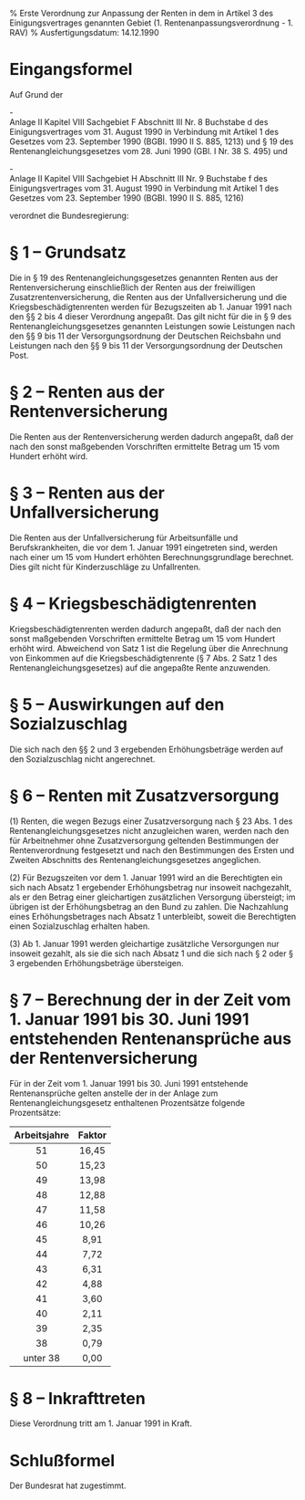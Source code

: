 % Erste Verordnung zur Anpassung der Renten in dem in Artikel 3 des Einigungsvertrages genannten Gebiet  (1. Rentenanpassungsverordnung - 1. RAV)
% Ausfertigungsdatum: 14.12.1990
 
# Eingangsformel

Auf Grund der

\-  
Anlage II Kapitel VIII Sachgebiet F Abschnitt III Nr. 8 Buchstabe d des Einigungsvertrages vom 31. August 1990 in Verbindung mit Artikel 1 des Gesetzes vom 23. September 1990 (BGBl. 1990 II S. 885, 1213) und § 19 des Rentenangleichungsgesetzes vom 28. Juni 1990 (GBl. I Nr. 38 S. 495) und

\-  
Anlage II Kapitel VIII Sachgebiet H Abschnitt III Nr. 9 Buchstabe f des Einigungsvertrages vom 31. August 1990 in Verbindung mit Artikel 1 des Gesetzes vom 23. September 1990 (BGBl. 1990 II S. 885, 1216)

verordnet die Bundesregierung:

# § 1 – Grundsatz

Die in § 19 des Rentenangleichungsgesetzes genannten Renten aus der Rentenversicherung einschließlich der Renten aus der freiwilligen Zusatzrentenversicherung, die Renten aus der Unfallversicherung und die Kriegsbeschädigtenrenten werden für Bezugszeiten ab 1. Januar 1991 nach den §§ 2 bis 4 dieser Verordnung angepaßt. Das gilt nicht für die in § 9 des Rentenangleichungsgesetzes genannten Leistungen sowie Leistungen nach den §§ 9 bis 11 der Versorgungsordnung der Deutschen Reichsbahn und Leistungen nach den §§ 9 bis 11 der Versorgungsordnung der Deutschen Post.

# § 2 – Renten aus der Rentenversicherung

Die Renten aus der Rentenversicherung werden dadurch angepaßt, daß der nach den sonst maßgebenden Vorschriften ermittelte Betrag um 15 vom Hundert erhöht wird.

# § 3 – Renten aus der Unfallversicherung

Die Renten aus der Unfallversicherung für Arbeitsunfälle und Berufskrankheiten, die vor dem 1. Januar 1991 eingetreten sind, werden nach einer um 15 vom Hundert erhöhten Berechnungsgrundlage berechnet. Dies gilt nicht für Kinderzuschläge zu Unfallrenten.

# § 4 – Kriegsbeschädigtenrenten

Kriegsbeschädigtenrenten werden dadurch angepaßt, daß der nach den sonst maßgebenden Vorschriften ermittelte Betrag um 15 vom Hundert erhöht wird. Abweichend von Satz 1 ist die Regelung über die Anrechnung von Einkommen auf die Kriegsbeschädigtenrente (§ 7 Abs. 2 Satz 1 des Rentenangleichungsgesetzes) auf die angepaßte Rente anzuwenden.

# § 5 – Auswirkungen auf den Sozialzuschlag

Die sich nach den §§ 2 und 3 ergebenden Erhöhungsbeträge werden auf den Sozialzuschlag nicht angerechnet.

# § 6 – Renten mit Zusatzversorgung

(1) Renten, die wegen Bezugs einer Zusatzversorgung nach § 23 Abs. 1 des Rentenangleichungsgesetzes nicht anzugleichen waren, werden nach den für Arbeitnehmer ohne Zusatzversorgung geltenden Bestimmungen der Rentenverordnung festgesetzt und nach den Bestimmungen des Ersten und Zweiten Abschnitts des Rentenangleichungsgesetzes angeglichen.

(2) Für Bezugszeiten vor dem 1. Januar 1991 wird an die Berechtigten ein sich nach Absatz 1 ergebender Erhöhungsbetrag nur insoweit nachgezahlt, als er den Betrag einer gleichartigen zusätzlichen Versorgung übersteigt; im übrigen ist der Erhöhungsbetrag an den Bund zu zahlen. Die Nachzahlung eines Erhöhungsbetrages nach Absatz 1 unterbleibt, soweit die Berechtigten einen Sozialzuschlag erhalten haben.

(3) Ab 1. Januar 1991 werden gleichartige zusätzliche Versorgungen nur insoweit gezahlt, als sie die sich nach Absatz 1 und die sich nach § 2 oder § 3 ergebenden Erhöhungsbeträge übersteigen.

# § 7 – Berechnung der in der Zeit vom 1. Januar 1991 bis 30. Juni 1991 entstehenden Rentenansprüche aus der Rentenversicherung

Für in der Zeit vom 1. Januar 1991 bis 30. Juni 1991 entstehende Rentenansprüche gelten anstelle der in der Anlage zum Rentenangleichungsgesetz enthaltenen Prozentsätze folgende Prozentsätze:  

| Arbeitsjahre | Faktor |
|:------------:|:------:|
|      51      | 16,45  |
|      50      | 15,23  |
|      49      | 13,98  |
|      48      | 12,88  |
|      47      | 11,58  |
|      46      | 10,26  |
|      45      |  8,91  |
|      44      |  7,72  |
|      43      |  6,31  |
|      42      |  4,88  |
|      41      |  3,60  |
|      40      |  2,11  |
|      39      |  2,35  |
|      38      |  0,79  |
|   unter 38   |  0,00  |

# § 8 – Inkrafttreten

Diese Verordnung tritt am 1. Januar 1991 in Kraft.

# Schlußformel

Der Bundesrat hat zugestimmt.
